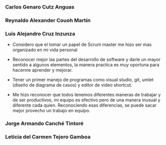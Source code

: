 ### Carlos Genaro Cutz Anguas



### Reynaldo Alexander Couoh Martín



### Luis Alejandro Cruz Inzunza

* Considero que el tomar un papel de Scrum master me hizo ser mas organizado en mi vida personal 

* Reconocer mejor las partes del desarrollo de software y darle un mayor sentido a algunos elementos, la manera practica es muy oportuna para hacerme aprender y mejorar.

* Tener un primer manejo de programas como visual studio, git, umlet (diseño de diagrama de casos) y editor de video shortcut.

* Me hizo reconocer que todos tenemos diferentes maneras de trabajar y de ser productivos, mi equipo es efectivo pero de una manera inusual y diferente cada quien. Reconociendo esas diferencias, se puede sacar mejor provecho un trabajo en equipo.


### Jorge Armando Canché Tintoré



### Leticia del Carmen Tejero Gamboa

